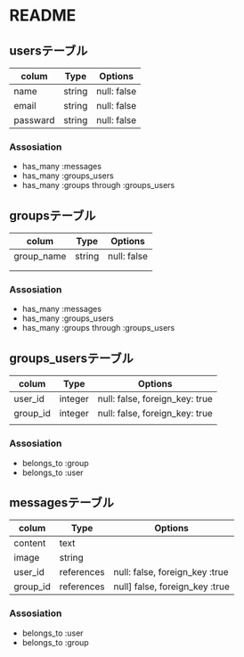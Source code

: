 # README

## usersテーブル

|colum|Type|Options|
|-----|----|-------|
|name|string|null: false|
|email|string|null: false|
|passward|string|null: false|

### Assosiation
- has_many :messages
- has_many :groups_users
- has_many :groups through :groups_users

## groupsテーブル

|colum|Type|Options|
|-----|----|-------|
|group_name|string|null: false|
||||
||||

### Assosiation
- has_many :messages
- has_many :groups_users
- has_many :groups through :groups_users


## groups_usersテーブル

|colum|Type|Options|
|-----|----|-------|
|user_id|integer|null: false, foreign_key: true|
|group_id|integer|null: false, foreign_key: true|
||||

### Assosiation
- belongs_to :group
- belongs_to :user


## messagesテーブル

|colum|Type|Options|
|-----|----|-------|
|content|text||
|image|string||
|user_id|references|null: false, foreign_key :true|
|group_id|references|null] false, foreign_key :true|

### Assosiation
- belongs_to :user
- belongs_to :group



